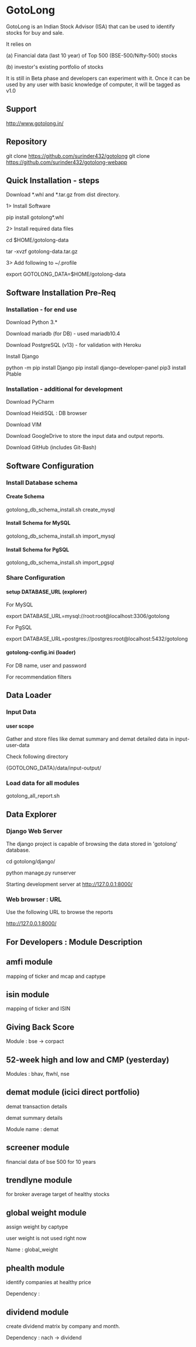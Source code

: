 # GotoLong

GotoLong is an Indian Stock Advisor (ISA) that can be used to identify stocks for buy and sale.

It relies on 

(a) Financial data (last 10 year) of Top 500 (BSE-500/Nifty-500) stocks

(b) investor's existing portfolio of stocks
 
It is still in Beta phase and developers can experiment with it. Once it can be used by any user with basic knowledge of
computer, it will be tagged as v1.0

## Support
http://www.gotolong.in/

## Repository

git clone https://github.com/surinder432/gotolong
git clone https://github.com/surinder432/gotolong-webapp

## Quick Installation - steps

Download *.whl and *.tar.gz from dist directory.

1> Install Software

pip install gotolong*.whl

2> Install required data files
 
cd $HOME/gotolong-data

tar -xvzf gotolong-data.tar.gz

3> Add following to ~/.profile

export GOTOLONG_DATA=$HOME/gotolong-data

##  Software Installation Pre-Req

### Installation - for end use

Download Python 3.*

Download mariadb (for DB) - used mariadb10.4

Download PostgreSQL (v13) - for validation with Heroku 

Install Django

python -m pip install Django
pip install django-developer-panel
pip3 install Ptable


### Installation - additional for development

Download PyCharm

Download HeidiSQL : DB browser

Download VIM 

Download GoogleDrive to store the input data and output reports.

Download GitHub (includes Git-Bash)

## Software Configuration
 
###  Install Database schema

#### Create Schema
gotolong_db_schema_install.sh create_mysql

#### Install Schema for MySQL
gotolong_db_schema_install.sh import_mysql

#### Install Schema for PgSQL

gotolong_db_schema_install.sh import_pgsql

### Share Configuration

#### setup DATABASE_URL (explorer)

For MySQL

export DATABASE_URL=mysql://root:root@localhost:3306/gotolong

For PgSQL

export DATABASE_URL=postgres://postgres:root@localhost:5432/gotolong

#### gotolong-config.ini (loader)

For DB name, user and password

For recommendation filters
 
## Data Loader 
 
### Input Data 

#### user scope
Gather and store files like demat summary and demat detailed data in input-user-data

Check following directory

{GOTOLONG_DATA}/data/input-output/

### Load data for all modules

gotolong_all_report.sh

## Data Explorer
 
### Django Web Server

The django project is capable of browsing the data stored in 'gotolong' database. 

cd gotolong/django/

python manage.py runserver

Starting development server at http://127.0.0.1:8000/

### Web browser : URL

Use the following URL to browse the reports

http://127.0.0.1:8000/

## For Developers : Module Description

## amfi module

mapping of ticker and mcap and captype

## isin module

mapping of ticker and ISIN

## Giving Back Score

Module : bse -> corpact

## 52-week high and low and CMP (yesterday)

Modules : bhav, ftwhl, nse

## demat module (icici direct portfolio)

demat transaction details

demat summary details

Module name : demat 

## screener module

financial data of bse 500 for 10 years

## trendlyne module

for broker average target of healthy stocks

## global weight module

assign weight by captype

user weight is not used right now

Name : global_weight

## phealth module

identify companies at healthy price

Dependency : 

## dividend module

create dividend matrix by company and month.

Dependency : nach -> dividend

